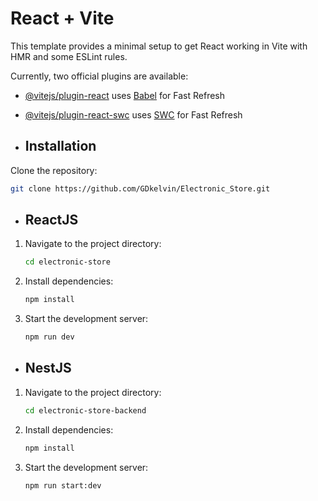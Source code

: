 # React + Vite

This template provides a minimal setup to get React working in Vite with HMR and some ESLint rules.

Currently, two official plugins are available:

- [@vitejs/plugin-react](https://github.com/vitejs/vite-plugin-react/blob/main/packages/plugin-react/README.md) uses [Babel](https://babeljs.io/) for Fast Refresh
- [@vitejs/plugin-react-swc](https://github.com/vitejs/vite-plugin-react-swc) uses [SWC](https://swc.rs/) for Fast Refresh

- ## Installation

Clone the repository:

   ```sh
   git clone https://github.com/GDkelvin/Electronic_Store.git
   ```
- ## ReactJS
1. Navigate to the project directory:

   ```sh
   cd electronic-store
   ```

3. Install dependencies:

   ```sh
   npm install
   ```

4. Start the development server:

   ```sh
   npm run dev
   ```
- ## NestJS
1. Navigate to the project directory:

   ```sh
   cd electronic-store-backend
   ```
2. Install dependencies:

   ```sh
   npm install
   ```
3. Start the development server:

   ```sh
   npm run start:dev
   ```
